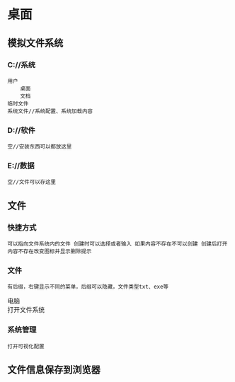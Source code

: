 # 桌面

## 模拟文件系统

### C://系统
	用户
		桌面
		文档
	临时文件
	系统文件//系统配置、系统加载内容


### D://软件
	空//安装东西可以都放这里


### E://数据

	空//文件可以存这里

## 文件

### 快捷方式  
	可以指向文件系统内的文件 创建时可以选择或者输入 如果内容不存在不可以创建 创建后打开 内容不存在改变图标并显示删除提示

### 文件  
	有后缀，右键显示不同的菜单，后缀可以隐藏，文件类型txt、exe等

电脑  
	打开文件系统

### 系统管理
	打开可视化配置


## 文件信息保存到浏览器

